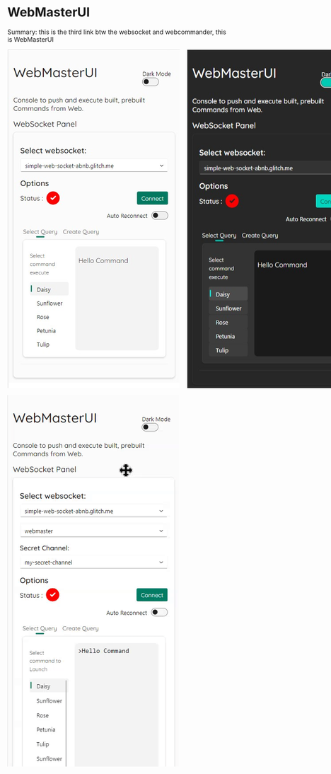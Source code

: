 # WebMasterUI
Summary: this is the third link btw the websocket and webcommander, this is WebMasterUI

<!-- ![alt text](./demo/dark.jpg)
![alt text](./demo/light.jpg) -->
<div style="display: flex; row-grap:1rem">
<img src="./demo/light.jpg">
<img src="./demo/dark.jpg" style="margin:0 0 0 1rem">

</div>
<img style="padding-top:1rem" src="./demo/demo_gif.gif">

